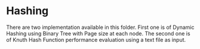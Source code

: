 Hashing
=======

There are two implementation available in this folder. First one is of Dynamic Hashing using Binary Tree with Page size at each node. The second one is of Knuth Hash Function performance evaluation using a text file as input. 